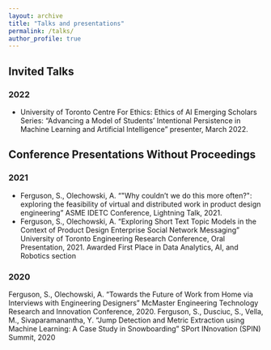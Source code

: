 ```yaml
---
layout: archive
title: "Talks and presentations"
permalink: /talks/
author_profile: true
---
```


## Invited Talks

### 2022
- University of Toronto Centre For Ethics: Ethics of AI Emerging Scholars Series: “Advancing a Model
of Students’ Intentional Persistence in Machine Learning and Artificial Intelligence” presenter,
March 2022.

## Conference Presentations Without Proceedings

### 2021
- Ferguson, S., Olechowski, A. “"Why couldn’t we do this more often?": exploring the feasibility of virtual and distributed work in product design engineering” ASME IDETC Conference, Lightning Talk, 2021.
- Ferguson, S., Olechowski, A. “Exploring Short Text Topic Models in the Context of Product Design
Enterprise Social Network Messaging” University of Toronto Engineering Research Conference, Oral Presentation, 2021. Awarded First Place in Data Analytics, AI, and Robotics section

### 2020
Ferguson, S., Olechowski, A. “Towards the Future of Work from Home via Interviews with Engineering Designers” McMaster Engineering Technology Research and Innovation Conference, 2020.
Ferguson, S., Dusciuc, S., Vella, M., Sivaparamanantha, Y. “Jump Detection and Metric Extraction using Machine Learning: A Case Study in Snowboarding” SPort INnovation (SPIN) Summit, 2020

<!-- {% if site.talkmap_link == true %}

<p style="text-decoration:underline;"><a href="/talkmap.html">See a map of all the places I've given a talk!</a></p>

{% endif %} -->

<!-- {% for post in site.talks reversed %}
  {% include archive-single-talk.html %}
{% endfor %} -->
